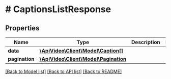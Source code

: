 # # CaptionsListResponse

## Properties

Name | Type | Description | Notes
------------ | ------------- | ------------- | -------------
**data** | [**\ApiVideo\Client\Model\Caption[]**](Caption.md) |  |
**pagination** | [**\ApiVideo\Client\Model\Pagination**](Pagination.md) |  |

[[Back to Model list]](../../README.md#models) [[Back to API list]](../../README.md#endpoints) [[Back to README]](../../README.md)
